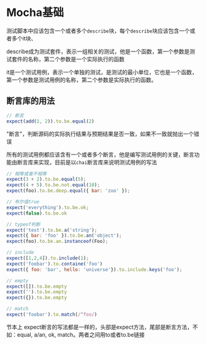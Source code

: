 # Mocha基础

测试脚本中应该包含一个或者多个`describe`块，每个`describe`块应该包含一个或者多个it块、

describe成为测试套件，表示一组相关的测试，他是一个函数，第一个参数是测试套件的名称，第二个参数是一个实际执行的函数

it是一个测试用例，表示一个单独的测试，是测试的最小单位，它也是一个函数，第一个参数是测试用例的名称，第二个参数是实际执行的函数。


## 断言库的用法

````javascript
// 断言
expect(add(1, 2)).to.be.equal(2)
````

"断言"，判断源码的实际执行结果与预期结果是否一致，如果不一致就抛出一个错误

所有的测试用例都应该含有一个或者多个断言，他是编写测试用例的关键，断言功能由断言库来实现，目前是以`chai`断言库来说明测试用例的写法

````javascript
// 相等或者不相等
expect(3 + 2).to.be.equal(5);
expect(4 + 5).to.be.not.equal(10);
expect(foo).to.be.deep.equal({ bar: 'zoo' });

// 布尔值true
expect('everything').to.be.ok;
expect(false).to.be.ok

// typeof判断
expect('test').to.be.a('string');
expect({ bar: 'foo' }).to.be.an('object');
expect(foo).to.be.an.instanceof(Foo);

// include
expect([1,2,4]).to.include(1);
expect('foobar').to.containe('foo')
expect({ foo: 'bar', hello: 'universe'}).to.include.keys('foo');

// empty
expect([]).to.be.empty
expect('').to.be.empty
expect({}).to.be.empty

// match
expect('foobar').to.match(/^foo/)
````

节本上 expect断言的写法都是一样的，头部是expect方法，尾部是断言方法，不如：equal, a/an, ok, match。两者之间用to或者to.be链接

